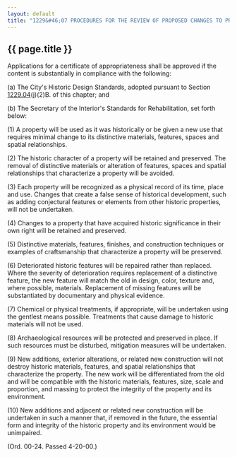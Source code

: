 ```yaml
---
layout: default
title: "1229&#46;07 PROCEDURES FOR THE REVIEW OF PROPOSED CHANGES TO PROTECTED PROPERTIES."
---
```


{{ page.title }}
----------------

Applications for a certificate of appropriateness shall be approved if the content is substantially in compliance with the following:

(a) The City's Historic Design Standards, adopted pursuant to Section [1229.04](480c1fa8.html)(j)(2)B. of this chapter; and

(b) The Secretary of the Interior's Standards for Rehabilitation, set forth below:

(1) A property will be used as it was historically or be given a new use that requires minimal change to its distinctive materials, features, spaces and spatial relationships.

(2) The historic character of a property will be retained and preserved. The removal of distinctive materials or alteration of features, spaces and spatial relationships that characterize a property will be avoided.

(3) Each property will be recognized as a physical record of its time, place and use. Changes that create a false sense of historical development, such as adding conjectural features or elements from other historic properties, will not be undertaken.

(4) Changes to a property that have acquired historic significance in their own right will be retained and preserved.

(5) Distinctive materials, features, finishes, and construction techniques or examples of craftsmanship that characterize a property will be preserved.

(6) Deteriorated historic features will be repaired rather than replaced. Where the severity of deterioration requires replacement of a distinctive feature, the new feature will match the old in design, color, texture and, where possible, materials. Replacement of missing features will be substantiated by documentary and physical evidence.

(7) Chemical or physical treatments, if appropriate, will be undertaken using the gentlest means possible. Treatments that cause damage to historic materials will not be used.

(8) Archaeological resources will be protected and preserved in place. If such resources must be disturbed, mitigation measures will be undertaken.

(9) New additions, exterior alterations, or related new construction will not destroy historic materials, features, and spatial relationships that characterize the property. The new work will be differentiated from the old and will be compatible with the historic materials, features, size, scale and proportion, and massing to protect the integrity of the property and its environment.

(10) New additions and adjacent or related new construction will be undertaken in such a manner that, if removed in the future, the essential form and integrity of the historic property and its environment would be unimpaired.

  (Ord. 00-24. Passed 4-20-00.) 
